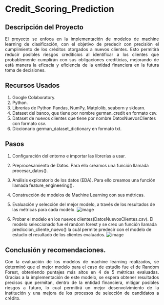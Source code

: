 # Credit_Scoring_Prediction

## Descripción del Proyecto

<p align="justify"> El proyecto se enfoca en la implementación de modelos de machine learning de clasificación, con el objetivo de predecir con precisión el cumplimiento de los créditos otorgados a nuevos clientes. Esto permitirá reducir posibles riesgos crediticios al identificar a los clientes que probablemente cumplirán con sus obligaciones crediticias, mejorando de está manera la eficacia y eficiencia de la entidad financiera en la futura toma de decisiones.  </p>

## Recursos Usados

  1.	Google Colaboratory.
  2.	Python.
  3.	Librerías de Python Pandas, NumPy, Matplolib, seaborn y sklearn.
  4.	Dataset del banco, que tiene por nombre german_credit en formato csv.
  5.	Dataset de nuevos clientes que tiene por nombre DatosNuevosClientes con formato csv.
  6.	Diccionario german_dataset_dictionary en formato txt.

## Pasos 

  1.	Configuración del entorno e importar las librerías a usar.
  2.	Preprocesamiento de Datos. Para ello creamos una función llamada procesar_datos().
  3.	Análisis exploratorio de los datos (EDA). Para ello creamos una función llamada feature_engineering().
  4.	Construcción de modelos de Machine Learning con sus métricas.
  5.	Evaluación y selección del mejor modelo, a través de los resultados de las métricas para cada modelo.
    	![image](https://github.com/Marioarellano21/Credit_Scoring_Prediction/assets/146877817/9b3841dc-ba74-4d2e-9f71-ae25fc74ad5e)

  6.	Probar el modelo en los nuevos clientes(DatosNuevosClientes.csv). El modelo seleccionado fue el random forest y se creo un función llamada prediccion_cliente_nuevo() la cuál permite predecir con el modelo de estudio el resultado de los clientes evaluados.
      ![image](https://github.com/Marioarellano21/Credit_Scoring_Prediction/assets/146877817/a1bbbc3e-aae2-49fe-9a33-978f2bd4aadf)


     
## Conclusión y recomendaciones.

<p align="justify"> Con la evaluación de los modelos de machine learning realizados, se determinó que el mejor modelo para el caso de estudio fue el de Random Forest, obteniendo puntajes más altos en 4 de 5 métricas evaluadas. Gracias a la implementación de este modelo, se espera obtener resultados precisos que permitan, dentro de la entidad financiera, mitigar posibles riesgos a futuro, lo cual permitirá un mejor desenvolvimiento de la institución y una mejora de los procesos de selección de candidatos a crédito. </p>
